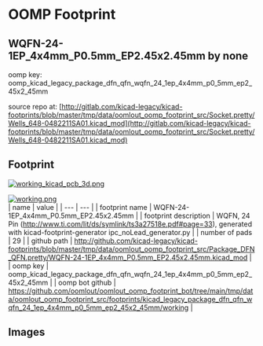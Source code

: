 # OOMP Footprint  
## WQFN-24-1EP_4x4mm_P0.5mm_EP2.45x2.45mm  by none  
  
oomp key: oomp_kicad_legacy_package_dfn_qfn_wqfn_24_1ep_4x4mm_p0_5mm_ep2_45x2_45mm  
  
source repo at: [http://gitlab.com/kicad-legacy/kicad-footprints/blob/master/tmp/data/oomlout_oomp_footprint_src/Socket.pretty/Wells_648-0482211SA01.kicad_mod](http://gitlab.com/kicad-legacy/kicad-footprints/blob/master/tmp/data/oomlout_oomp_footprint_src/Socket.pretty/Wells_648-0482211SA01.kicad_mod)  
## Footprint  
  
[![working_kicad_pcb_3d.png](working_kicad_pcb_3d_600.png)](working_kicad_pcb_3d.png)  
  
[![working.png](working_600.png)](working.png)  
| name | value | 
| --- | --- | 
| footprint name | WQFN-24-1EP_4x4mm_P0.5mm_EP2.45x2.45mm | 
| footprint description | WQFN, 24 Pin (http://www.ti.com/lit/ds/symlink/ts3a27518e.pdf#page=33), generated with kicad-footprint-generator ipc_noLead_generator.py | 
| number of pads | 29 | 
| github path | http://github.com/kicad-legacy/kicad-footprints/blob/master/tmp/data/oomlout_oomp_footprint_src/Package_DFN_QFN.pretty/WQFN-24-1EP_4x4mm_P0.5mm_EP2.45x2.45mm.kicad_mod | 
| oomp key | oomp_kicad_legacy_package_dfn_qfn_wqfn_24_1ep_4x4mm_p0_5mm_ep2_45x2_45mm | 
| oomp bot github | https://github.com/oomlout/oomlout_oomp_footprint_bot/tree/main/tmp/data/oomlout_oomp_footprint_src/footprints/kicad_legacy_package_dfn_qfn_wqfn_24_1ep_4x4mm_p0_5mm_ep2_45x2_45mm/working | 
## Images  
